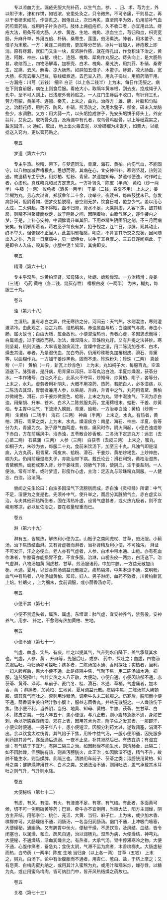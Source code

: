 <!-- { "loadSidebar": true } -->
　　专以凉血为主。漏疮先服大剂补药，以生气血，参、 、归、术、芎为主，外以附子末，津和作饼，如钱浓，安患处灸之，只令微热，不可令痛，干则易之，再以干者研末如前，作饼炙之。困倦且止，次日再炙，直至肉平为效，仍用前补气血药煎膏药贴，或用附子片灸亦可。肢体上痈疽疮疖，久不收口者，亦宜用此法。痔疮大法，用条芩凉大肠，人参、黄连、生地、槐角、凉血生血，芎归和血，枳壳宽肠，升麻升举，外用五倍、朴硝、桑寄生、莲篷，煎汤熏洗。肿者，用木鳖子、五倍子为末敷。一方：黄连二两煎膏，更加等分芒硝，冰片一钱加入，痔疮敷上即消。原有痔漏，就肛门又生一块，皮浓肿作脓，就在痔孔出，作食积注下治之，黄连、阿魏、神曲、山楂、桃仁、连翘、槐角、犀角作丸服之。痔头向上，是大肠热甚，收缩而上，四物汤解毒，加枳壳、白术、槐角、秦艽洗，用荆芥、朴硝、桑寄生，定痛、去风、解毒、凉大肠热。如肿加五倍子、木鳖子。痔漏，凉大肠血，宽大肠，枳壳去穣入巴豆，铁线缠煮透，去巴豆入药，用丸子捣烂，用煎药晒干用。一方漏疮：川芎（五钱） 细辛 白芷（以上各二钱半）上为末，每日作汤服之。病在下则食前服，病在上则食后服。看疮大小，取隔年黄麻根，刮去皮，捻成绳子入孔中，至不可入则止，日浅疮外膏药贴之。一人肛门生痔后不收口，有针窍三孔，劳力有脓，黄条芩、连翘、秦艽，上末之，曲丸。治痔方：雄、胆、片脑和匀贴之。治翻花痔，用荆芥、防风、朴硝，煎汤洗之，次用木鳖子、郁金，研末入龙脑些少，水调敷。又方：用大蒜一片，以头垢捻成饼子，先安头垢饼于痔头上，外安蒜片，艾灸之。取朽骨久疽，及痔漏中有孔者，取乌骨鸡胫骨，以上等砒霜实之，盐泥固济，火 通红，取出，地上出火毒去泥，以骨研细为末饭丸，如粟大，以纸捻送入窍内，更以膏药贴之。

　　卷五

　　梦遗（第六十六）

　　专主乎热。脱精、带下，与梦遗同法，青黛、海石、黄柏。内伤气血，不能固守，以八物加减吞椿根丸。思想而得，其病在心，宜安神带补。寒则坚凝，热则流通，故遗精专主乎热，用炒柏、蛤粉、青黛，梦遗加知母。梦遗带便浊，时作时止者，心虚也。真珠粉丸和局方定志丸。一方补肾丸：陈皮（半两） 黄柏（炒一两半） 牛膝（一两） 败龟板（酒炙一两半） 干姜（二钱，春夏不用） 上末之，姜汁糊为丸。劳心大过者，郑叔鲁年二十余，攻举业，夜读书，每四鼓犹未已，忽发病卧间，但阴着物，便梦交接脱精，悬空则无梦，饮食日减，倦怠少气。盖以用心太过，二火俱起，夜不得眠，血不归肾，肾水不足，火乘阴虚，入客下焦，鼓其精房，则精不得聚藏而欲走，故于睡卧之间，因阴着物，由厥气客之，遂作接内之梦，于是，上补心安神，中调脾胃升举其阳，下用益精生阴固阳之剂，不三月而病安矣。有阴邪所着者，蒋右丞子每夜有梦，招予视之，连二日，诊脉，观其动止，终不举头，但俯视不正当人，此盖阴邪相感，叩之，不肯言其所交之鬼状，因问随出入之仆，乃言一日至庙中，见一塑侍女，以手于其身摩之，三五日遂闻病此，于是即令人入庙，毁其像，小腹中泥土皆湿，其病即安。

　　卷五

　　精滑（第六十七）

　　专主乎湿热。炒黄柏坚肾，知母降火，牡蛎、蛤粉燥湿。一方治精滑：良姜（三钱） 芍药 黄柏（各二钱，烧灰存性） 椿根白皮（一两半） 为末，糊丸，每服三十丸。

　　卷五

　　浊（第六十八）

　　主湿热。虽有赤白之异，终无寒热之分。河间云：天气热，水则混浊，寒则澄澈清冷。由此观之，浊之为病，湿热明矣。赤浊属血与热；白浊属气与痰。赤由小肠，属火故也；白由大肠，属金故也。小便混浊热也，赤者心虚，多因思虑而得；白属肾虚，过于嗜欲而得。治法，燥湿降火，珍珠粉丸好。又有升提之法甚妙。寒则坚凝，热则流通，大率皆是湿痰流注，宜燥中宫之湿，用二陈汤加苍术、白术，燥去其湿。赤者，乃是湿伤血，加白芍药，仍用珍珠粉丸加椿根皮、滑石、青黛等，以曲糊作丸。一方加干姜炒黑色，固而不走。珍珠粉丸：珍珠（二两） 真蛤粉（一斤） 黄柏（一斤，新瓦上炒赤色） 上为末，丸如桐子大，每服百丸，空温酒送下。脉弦者，是肝病，用青黛以泻肝。半苓丸治白浊，半夏炒燥湿，茯苓分水。一本作猪苓。白浊久不止，此系火不守耳，炒知母、炒黄柏、附子，各等分，上末之，水丸。虚劳者用补阴丸，大概不用凉药、热药。若肥白人，必多湿痰，以二陈汤去其湿，胃弱者兼用人参，以柴胡、升麻，升胃中之气，丸药用青黛、黄柏炒微褐色、滑石、炒干姜炒微黑色、蛤粉，上末之为丸。胃中湿浊气，下流为赤白浊，用柴胡、升麻、苍术、白术入二陈煎服丸药，宜用樗根末、蛤粉、干姜、炒黄柏。专主胃中浊气，下流渗入膀胱，青黛、蛤粉。一方治赤白浊：黄柏（炒黑一两） 生黄柏（二钱半） 海石（三两） 神曲（半两） 上末之，水丸。有热者，黄柏、滑石、青黛之类，上为末，水丸。燥湿痰方：南星、海石、神曲、半夏，各等分为丸，青黛为衣。张子原气血两虚，有痰，痛风时作，阴火间起，小便白浊或带下赤白，方在前痛风中。治赤浊，五苓散合妙香散、二冬汤下定志丸方：远志（去心苗二两） 石菖蒲（三两） 人参（三两） 白茯苓（去皮三两） 上末之，蜜丸，如桐子大，朱砂为衣，每服二十丸，食前米饮汤下，加至三十丸。凡浊气即是湿痰，入方丸药，用青黛、樗皮末、蛤粉、滑石、干姜炒、黄柏炒褐色、上炒神曲，糊为丸。仍用前燥湿痰丸子，亦能治带下病。戴氏论云：滑石利窍，黄柏治湿热，青黛解热，蛤粉咸寒入肾，炒干姜味苦，领肺气下降，使阴血，生干姜盐制。一人便浊，常有半年，或时梦遗，形瘦作心虚，主治：定志丸与珍珠粉丸同服。一人健忘、白浊，治法同。

　　尝闻之先生论曰：白浊多因湿气下流膀胱而成，赤白浊《灵枢经》所谓：中气不足，溲便为之变是也。先须补中气，使升举之，而后分其脏腑气血，赤白虚实以治，与夫其他邪热所伤者，固在泻热补虚，设肾气虚甚者，或火热亢极者，则不宜峻用寒凉，必以反佐治之，要在权量轻重而已。

　　卷五

　　淋（第六十九）

　　淋有五，皆属热，解热利小便为主。山栀子之类同虎杖、甘草，煎汤服。小蓟汤，治下焦热结血淋。又有肾虚极而淋者，当补肾精及利小便，不可独泻。 淋证不可发汗，汗之必便血。老人亦有气虚者，人参、白术中带木通、山栀。亦有死血作淋者，牛膝膏亦能损胃不食，不宜多服。治淋，山栀去皮一两炒，白汤送下。治气虚淋，八物汤加黄 同虎杖、甘草，煎汤服诸药，中加牛膝。一方益元散加山栀、木通。夏月，以茴香煎汤调益元散服之。痰热隔滞，中焦淋涩不通，玄明粉。血气中有热者，八物汤加黄柏、知母。妇人、男子淋闭，血药不效者，川黄柏新瓦上焙，牡蛎火 ，上为细末，食前调服，或小茴香汤亦可。

　　卷五

　　小便不禁（第七十）

　　小便不禁遗失者，属热、属虚。东垣谓：肺气虚，宜安神养气，禁劳役。安神养气，用参、 补之，不愈则有热加黄柏、生地。

　　卷五

　　小便不通（第七十一）

　　气虚、血虚、实热、有痰，吐之以提其气，气升则水自降下，盖气承载其水也。气虚，人参、黄 、升麻等，先服后吐，或参、 药中，探吐之；血虚，四物汤先服后吐，芎归汤亦可探吐；痰多者，二陈汤加木通、香附探吐；实热者，当利。一妇人脾疼后，患大小便不通，此是痰隔中焦，气聚下焦，用二陈汤加木通，初服，渣煎服探吐。气壮实热之人八正散，大便动，小便自通。小便因热郁不通，赤茯苓、黄芩、泽泻、车前子、麦门冬、桂、滑石、木通、草梢。气虚痛者，加木香、黄 ；淋痛者，加黄柏、生地黄，夏月调益元散。痰隔中焦，二陈汤煎大碗顿服，调其真气而吐之。否则用沙糖汤，调牵牛头末二钱服之。伤寒后，脱阳而小便不通，茴香调生姜自然汁敷小腹上，服益志茴香丸，并益元散服之。一人燥热伤下焦，致小便不利，当养阴，当归、地黄、知母、黄柏、牛膝、茯苓、生甘草、白术、陈皮之类。一妇人年五十，患小便涩，与八正散，则小腹转急胀不通，身如芒刺，余以所感霖淫雨湿，邪在上表，因用苍术为君，附子佐之发其表，一服即汗，小便实时便通。一男子年八十，患小便短涩，因服分利药太过，遂致闭塞，涓滴不出。余以饮食太过伤胃，其气陷于下焦，用补中益气汤，一服小便即通，因先服多利药损其肾气，遂至通后遗溺，一夜不止息，补其肾然后已。有热宜清；有湿宜燥；有气结于下宜升。有隔二隔三之治。如因肺燥不能生水，则清肺金，此隔二；如不因肺燥，但膀胱有热，则直泻膀胱火，此正治；如因脾湿不运，精气不升，故肺不能生水，则当燥脾，此隔三也。清肺用车前子、茯苓之类；泻膀胱用黄柏、知母之类；健脾燥脾用苍术、白术之类。又诸法治不通，则用吐法，盖气承载其水耳吐之则气升，气升则水降。

　　卷五

　　大便秘结（第七十二）

　　有虚、有风、有湿、有火、有津液不足、有寒、有气结。有此者，多面黄可候，切不可一例用硝黄等药；巴豆、牵牛亦不宜例用，当审大法，阳方主润燥，阴方主开结。用郁李仁、桃仁、羌活、大黄、当归、麻子仁，上为末，或少加木香、槟榔亦可。大肠燥结不通，润肠汤，一名当归润肠汤。幽门不通，上冲吸门噎塞，大便燥秘，通幽汤。又有脾胃中伏火，便秘干燥，不思饮食，及风结、血结，皆令闭塞也，以润燥、和血、疏风自通，治以润肠丸。湿热为病，大便燥结，神芎丸。大便秘，不通燥结，活血润燥主之。有热者，大承气汤。胃中停滞寒冷之物，大便不通，心腹作痛者，备急丸；食伤太阴，气滞不运为病者，木香槟榔丸。大肠虚秘而热，白芍药（一两半）陈皮 生地 当归身（以上各一两） 甘草（五钱） 上末之，粥丸，白汤下。论中有治腹胀而不通者，用杏仁、葱白、盐，于脐上摩之；又有皂荚、白梅肉蜜丸纳之，或用其汁入蜜熬为丸，或用汁和糯米炒，燥存性，以糖为丸，或止用蜜乌梅肉，皆可纳肛门中，皆开风热结燥之药故也。

　　卷五

　　关格（第七十三）

